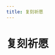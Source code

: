 ```yaml
---
title: 复刻祈愿
---
```


# 复刻祈愿

<GenshinFork />

<script setup lang="ts">
import GenshinFork from "@GenshinFork";
</script>
